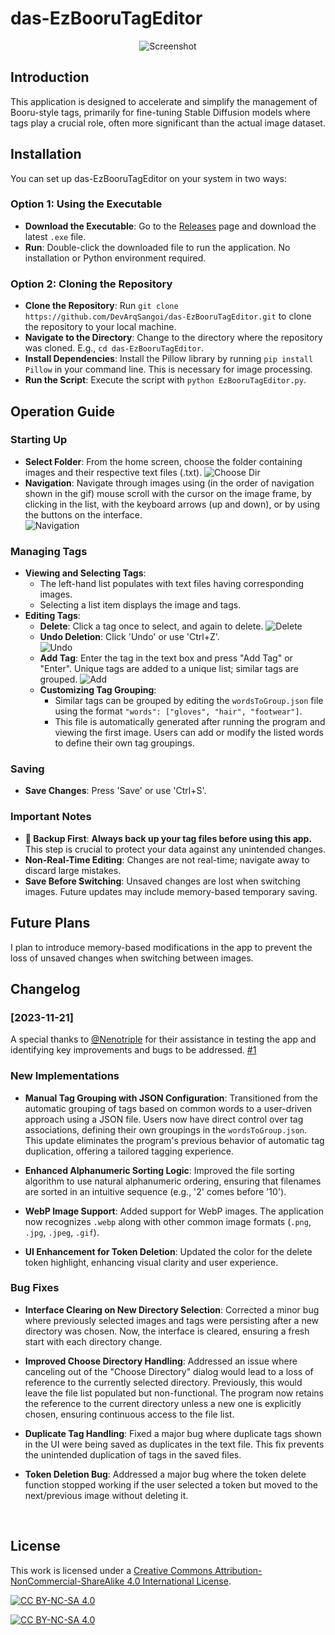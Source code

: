 # das-EzBooruTagEditor

<p align="center">
  <img src="https://github.com/DevArqSangoi/das-EzBooruTagEditor/blob/main/preview.png" alt="Screenshot">
</p>


## Introduction
This application is designed to accelerate and simplify the management of Booru-style tags, primarily for fine-tuning Stable Diffusion models where tags play a crucial role, often more significant than the actual image dataset.

## Installation

You can set up das-EzBooruTagEditor on your system in two ways:

### Option 1: Using the Executable
- **Download the Executable**: Go to the [Releases](https://github.com/DevArqSangoi/das-EzBooruTagEditor/releases) page and download the latest `.exe` file.
- **Run**: Double-click the downloaded file to run the application. No installation or Python environment required.

### Option 2: Cloning the Repository
- **Clone the Repository**: Run `git clone https://github.com/DevArqSangoi/das-EzBooruTagEditor.git` to clone the repository to your local machine.
- **Navigate to the Directory**: Change to the directory where the repository was cloned. E.g., `cd das-EzBooruTagEditor`.
- **Install Dependencies**: Install the Pillow library by running `pip install Pillow` in your command line. This is necessary for image processing.
- **Run the Script**: Execute the script with `python EzBooruTagEditor.py`.

## Operation Guide
### Starting Up
- **Select Folder**: From the home screen, choose the folder containing images and their respective text files (.txt).
![Choose Dir](https://github.com/DevArqSangoi/das-EzBooruTagEditor/blob/main/choose_dir.gif)
- **Navigation**: Navigate through images using (in the order of navigation shown in the gif) mouse scroll with the cursor on the image frame, by clicking in the list, with the keyboard arrows (up and down), or by using the buttons on the interface.  
![Navigation](https://github.com/DevArqSangoi/das-EzBooruTagEditor/blob/main/navigate.gif)

### Managing Tags
- **Viewing and Selecting Tags**:
  - The left-hand list populates with text files having corresponding images.
  - Selecting a list item displays the image and tags.
- **Editing Tags**:
  - **Delete**: Click a tag once to select, and again to delete.
  ![Delete](https://github.com/DevArqSangoi/das-EzBooruTagEditor/blob/main/delete.gif)
  - **Undo Deletion**: Click 'Undo' or use 'Ctrl+Z'.  
  ![Undo](https://github.com/DevArqSangoi/das-EzBooruTagEditor/blob/main/undo.gif)
  - **Add Tag**: Enter the tag in the text box and press "Add Tag" or "Enter". Unique tags are added to a unique list; similar tags are grouped.
  ![Add](https://github.com/DevArqSangoi/das-EzBooruTagEditor/blob/main/add_tag.gif)
  - **Customizing Tag Grouping**:
    - Similar tags can be grouped by editing the `wordsToGroup.json` file using the format `"words": ["gloves", "hair", "footwear"]`.
    - This file is automatically generated after running the program and viewing the first image. Users can add or modify the listed words to define their own tag groupings.

### Saving
- **Save Changes**: Press 'Save' or use 'Ctrl+S'.

### Important Notes
- **🛑 Backup First**: **Always back up your tag files before using this app.** This step is crucial to protect your data against any unintended changes.
- **Non-Real-Time Editing**: Changes are not real-time; navigate away to discard large mistakes.
- **Save Before Switching**: Unsaved changes are lost when switching images. Future updates may include memory-based temporary saving.

## Future Plans
I plan to introduce memory-based modifications in the app to prevent the loss of unsaved changes when switching between images.

## Changelog

### [2023-11-21]
A special thanks to [@Nenotriple](https://github.com/Nenotriple) for their assistance in testing the app and identifying key improvements and bugs to be addressed. [#1](https://github.com/DevArqSangoi/das-EzBooruTagEditor/issues/1)

### New Implementations

- **Manual Tag Grouping with JSON Configuration**: Transitioned from the automatic grouping of tags based on common words to a user-driven approach using a JSON file. Users now have direct control over tag associations, defining their own groupings in the `wordsToGroup.json`. This update eliminates the program's previous behavior of automatic tag duplication, offering a tailored tagging experience.

- **Enhanced Alphanumeric Sorting Logic**: Improved the file sorting algorithm to use natural alphanumeric ordering, ensuring that filenames are sorted in an intuitive sequence (e.g., '2' comes before '10').

- **WebP Image Support**: Added support for WebP images. The application now recognizes `.webp` along with other common image formats (`.png`, `.jpg`, `.jpeg`, `.gif`).

- **UI Enhancement for Token Deletion**: Updated the color for the delete token highlight, enhancing visual clarity and user experience.

### Bug Fixes

- **Interface Clearing on New Directory Selection**: Corrected a minor bug where previously selected images and tags were persisting after a new directory was chosen. Now, the interface is cleared, ensuring a fresh start with each directory change.

- **Improved Choose Directory Handling**: Addressed an issue where canceling out of the "Choose Directory" dialog would lead to a loss of reference to the currently selected directory. Previously, this would leave the file list populated but non-functional. The program now retains the reference to the current directory unless a new one is explicitly chosen, ensuring continuous access to the file list.

- **Duplicate Tag Handling**: Fixed a major bug where duplicate tags shown in the UI were being saved as duplicates in the text file. This fix prevents the unintended duplication of tags in the saved files.

- **Token Deletion Bug**: Addressed a major bug where the token delete function stopped working if the user selected a token but moved to the next/previous image without deleting it.
  
<br />
  
## License
This work is licensed under a [Creative Commons Attribution-NonCommercial-ShareAlike 4.0 International License][cc-by-nc-sa].

[![CC BY-NC-SA 4.0][cc-by-nc-sa-shield]][cc-by-nc-sa]

[![CC BY-NC-SA 4.0][cc-by-nc-sa-image]][cc-by-nc-sa]

[cc-by-nc-sa]: http://creativecommons.org/licenses/by-nc-sa/4.0/
[cc-by-nc-sa-image]: https://licensebuttons.net/l/by-nc-sa/4.0/88x31.png
[cc-by-nc-sa-shield]: https://img.shields.io/badge/License-CC%20BY--NC--SA%204.0-lightgrey.svg

